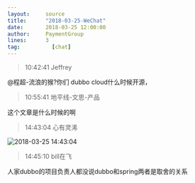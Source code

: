 ```yaml
---
layout:     source 
title:      "2018-03-25-WeChat"
date:       2018-03-25 12:00:00
author:     PaymentGroup
lines:      3 
tag:		  [chat]
---
```

> 10:42:41  Jeffrey  
   
@程超-流浪的猴?你们 dubbo cloud什么时候开源，  
   
> 10:55:41  地平线-文思-产品  
   
这个文章是什么时候的啊  
   
> 14:43:04  心有灵浠  
   
![2018-03-25 14:43:04](http://static.cocolian.cn/img/201803/20180325_144304.png) 
   
> 14:45:10  bill在飞  
   
人家dubbo的项目负责人都没说dubbo和spring两者是取舍的关系  
   
